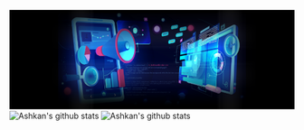 ![Ashkan's banner](https://github.com/ashkankardan/ashkankardan/blob/main/ashkan_kardan_banner.png)
![Ashkan's github stats](https://github-readme-stats.vercel.app/api?username=ashkankardan&theme=radical&show_icons=true)
![Ashkan's github stats](https://github-readme-stats.vercel.app/api/top-langs/?username=ashkankardan&theme=radical)
